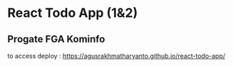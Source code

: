 # React Todo App (1&2)
## Progate FGA Kominfo

to access deploy : https://agusrakhmatharyanto.github.io/react-todo-app/
